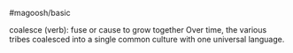 #magoosh/basic

coalesce (verb): fuse or cause to grow together 
Over time, the various tribes coalesced into a single common culture with one universal language. 

